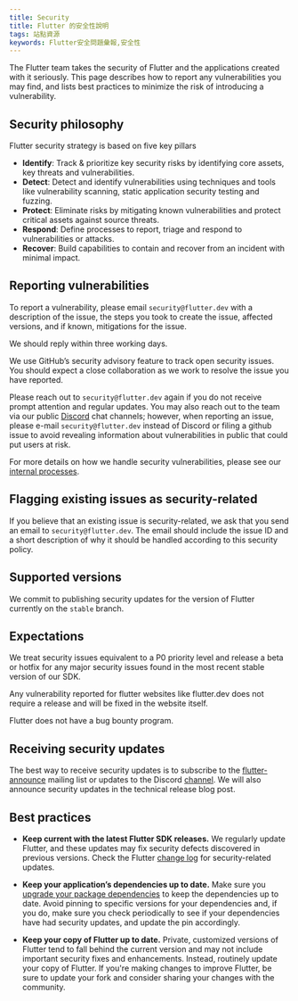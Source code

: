```yaml
---
title: Security
title: Flutter 的安全性說明
tags: 站點資源
keywords: Flutter安全問題彙報,安全性
---
```


The Flutter team takes the security of Flutter and the applications
created with it seriously. This page describes how to report any
vulnerabilities you may find, and lists best practices to minimize
the risk of introducing a vulnerability.

## Security philosophy
Flutter security strategy is based on five key pillars

* **Identify**: Track & prioritize key security risks by identifying core assets, key threats and vulnerabilities. 
* **Detect**: Detect and identify vulnerabilities using techniques and tools like vulnerability scanning,
  static application security testing and fuzzing.
* **Protect**: Eliminate risks by mitigating known vulnerabilities and protect critical assets against source threats.
* **Respond**: Define processes to report, triage and respond to vulnerabilities or attacks.
* **Recover**: Build capabilities to contain and recover from an incident with minimal impact.

## Reporting vulnerabilities

To report a vulnerability, please email `security@flutter.dev` with a description of the issue,
the steps you took to create the issue, affected versions, and if known, mitigations for the issue.

We should reply within three working days.

We use GitHub’s security advisory feature to track open security issues. You should expect a close collaboration as we work to resolve the issue you have reported. 

Please reach out to `security@flutter.dev` again if you do not receive prompt attention and regular updates. You may also reach out to the team via our public [Discord](https://github.com/flutter/flutter/wiki/Chat) chat channels; however, when reporting an issue, please e-mail `security@flutter.dev` instead of Discord or filing a github issue to avoid revealing information about vulnerabilities in public that could put users at risk.

For more details on how we handle security vulnerabilities, please see our [internal processes]({{site.repo.flutter}}/security/policy).

##  Flagging existing issues as security-related
If you believe that an existing issue is security-related, we ask that you send an email to `security@flutter.dev`. 
The email should include the issue ID and a short description of why it should be handled according to this security policy.

## Supported versions

We commit to publishing security updates for the version of Flutter currently
on the `stable` branch.

## Expectations

We treat security issues equivalent to a P0 priority level and release a beta or hotfix for any major security issues found in the most recent stable version of our SDK. 

Any vulnerability reported for flutter websites like flutter.dev does not require a release and will be fixed in the website itself.

Flutter does not have a bug bounty program.

## Receiving security updates

The best way to receive security updates is to subscribe to the 
[flutter-announce](https://groups.google.com/forum/#!forum/flutter-announce) mailing list or updates to the Discord [channel](https://discord.gg/BS8KZyg).
We will also announce security updates in the technical release blog post.

## Best practices

* **Keep current with the latest Flutter SDK releases.**
  We regularly update Flutter, and these updates may fix security
  defects discovered in previous versions. Check the Flutter
  [change log]({{site.repo.flutter}}/wiki/Changelog)
  for security-related updates.

* **Keep your application’s dependencies up to date.**
  Make sure you [upgrade your package
  dependencies]({{site.url}}/development/tools/sdk/upgrading)
  to keep the dependencies up to date. Avoid pinning to specific versions
  for your dependencies and, if you do, make sure you check
  periodically to see if your dependencies have had security updates,
  and update the pin accordingly.

* **Keep your copy of Flutter up to date.** Private, customized versions
  of Flutter tend to fall behind the current version and may not
  include important security fixes and enhancements. Instead,
  routinely update your copy of Flutter. If you're making changes to
  improve Flutter, be sure to update your fork and consider sharing your
  changes with the community.
